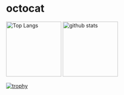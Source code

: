 # octocat
<p align="left"> 
  <img alt="Top Langs" height="150px" src="https://github-readme-stats.vercel.app/api/top-langs/?username=pazpazpas&layout=compact&show_icons=true&theme=onedark" />
  <img alt="github stats" height="150px" src="https://github-readme-stats.vercel.app/api?username=pazpazpas&theme=onedark&show_icons=ture" />
</p>

[![trophy](https://github-profile-trophy.vercel.app/?username=ppazpazpas&theme=onedark&column=7
)](https://github.com/ryo-ma/github-profile-trophy)

